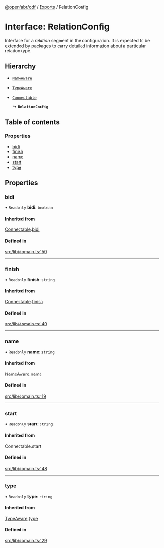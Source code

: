 [@openfabr/cdf](../README.md) / [Exports](../modules.md) / RelationConfig

# Interface: RelationConfig

Interface for a *relation* segment in the configuration.
It is expected to be extended by packages to carry detailed information about a particular relation type.

## Hierarchy

- [`NameAware`](NameAware.md)

- [`TypeAware`](TypeAware.md)

- [`Connectable`](Connectable.md)

  ↳ **`RelationConfig`**

## Table of contents

### Properties

- [bidi](RelationConfig.md#bidi)
- [finish](RelationConfig.md#finish)
- [name](RelationConfig.md#name)
- [start](RelationConfig.md#start)
- [type](RelationConfig.md#type)

## Properties

### bidi

• `Readonly` **bidi**: `boolean`

#### Inherited from

[Connectable](Connectable.md).[bidi](Connectable.md#bidi)

#### Defined in

[src/lib/domain.ts:150](https://github.com/openfabr/cdf/blob/18ec52e/core/typescript/src/lib/domain.ts#L150)

___

### finish

• `Readonly` **finish**: `string`

#### Inherited from

[Connectable](Connectable.md).[finish](Connectable.md#finish)

#### Defined in

[src/lib/domain.ts:149](https://github.com/openfabr/cdf/blob/18ec52e/core/typescript/src/lib/domain.ts#L149)

___

### name

• `Readonly` **name**: `string`

#### Inherited from

[NameAware](NameAware.md).[name](NameAware.md#name)

#### Defined in

[src/lib/domain.ts:119](https://github.com/openfabr/cdf/blob/18ec52e/core/typescript/src/lib/domain.ts#L119)

___

### start

• `Readonly` **start**: `string`

#### Inherited from

[Connectable](Connectable.md).[start](Connectable.md#start)

#### Defined in

[src/lib/domain.ts:148](https://github.com/openfabr/cdf/blob/18ec52e/core/typescript/src/lib/domain.ts#L148)

___

### type

• `Readonly` **type**: `string`

#### Inherited from

[TypeAware](TypeAware.md).[type](TypeAware.md#type)

#### Defined in

[src/lib/domain.ts:129](https://github.com/openfabr/cdf/blob/18ec52e/core/typescript/src/lib/domain.ts#L129)
